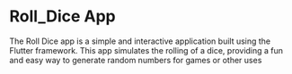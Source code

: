# Roll_Dice App
The Roll Dice app is a simple and interactive application built using the Flutter framework. This app simulates the rolling of a dice, providing a fun and easy way to generate random numbers for games or other uses

